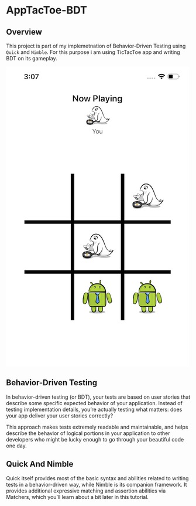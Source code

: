 # AppTacToe-BDT

## Overview
This project is part of my implemetnation of Behavior-Driven Testing using ```Quick``` and ```Nimble```.
For this purpose i am using TicTacToe app and writing BDT on its gameplay. 

![Screenshot](screenshot.png)

## Behavior-Driven Testing
In behavior-driven testing (or BDT), your tests are based on user stories that describe some specific expected behavior of your application. Instead of testing implementation details, you’re actually testing what matters: does your app deliver your user stories correctly?

This approach makes tests extremely readable and maintainable, and helps describe the behavior of logical portions in your application to other developers who might be lucky enough to go through your beautiful code one day.

## Quick And Nimble
Quick itself provides most of the basic syntax and abilities related to writing tests in a behavior-driven way, while Nimble is its companion framework. It provides additional expressive matching and assertion abilities via Matchers, which you’ll learn about a bit later in this tutorial.
